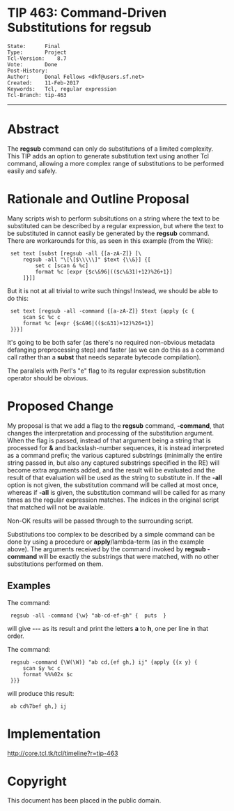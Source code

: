 # TIP 463: Command-Driven Substitutions for regsub
	State:		Final
	Type:		Project
	Tcl-Version:	8.7
	Vote:		Done
	Post-History:	
	Author:		Donal Fellows <dkf@users.sf.net>
	Created:	11-Feb-2017
	Keywords:	Tcl, regular expression
	Tcl-Branch:	tip-463
-----

# Abstract

The **regsub** command can only do substitutions of a limited complexity.
This TIP adds an option to generate substitution text using another Tcl
command, allowing a more complex range of substitutions to be performed easily
and safely.

# Rationale and Outline Proposal

Many scripts wish to perform subsitutions on a string where the text to be
substituted can be described by a regular expression, but where the text to be
substituted in cannot easily be generated by the **regsub** command. There
are workarounds for this, as seen in this example \(from the Wiki\):

	 set text [subst [regsub -all {[a-zA-Z]} [\
	     regsub -all "\[\[$\\\\\]" $text {\\&}] {[
	         set c [scan & %c]
	         format %c [expr {$c\&96|(($c\&31)+12)%26+1}]
	     ]}]]

But it is not at all trivial to write such things! Instead, we should be able
to do this:

	 set text [regsub -all -command {[a-zA-Z]} $text {apply {c {
	     scan $c %c c
	     format %c [expr {$c&96|(($c&31)+12)%26+1}]
	 }}}]

It's going to be both safer \(as there's no required non-obvious metadata
defanging preprocessing step\) and faster \(as we can do this as a command call
rather than a **subst** that needs separate bytecode compilation\).

The parallels with Perl's "e" flag to its regular expression substitution
operator should be obvious.

# Proposed Change

My proposal is that we add a flag to the **regsub** command, **-command**,
that changes the interpretation and processing of the substitution argument.
When the flag is passed, instead of that argument being a string that is
processed for **&** and backslash-number sequences, it is instead
interpreted as a command prefix; the various captured substrings \(minimally
the entire string passed in, but also any captured substrings specified in the
RE\) will become extra arguments added, and the result will be evaluated and
the result of that evaluation will be used as the string to substitute in. If
the **-all** option is not given, the substitution command will be called at
most once, whereas if **-all** is given, the substitution command will be
called for as many times as the regular expression matches. The indices in the
original script that matched will not be available.

Non-OK results will be passed through to the surrounding script.

Substitutions too complex to be described by a simple command can be done by
using a procedure or **apply**/lambda-term \(as in the example above\). The
arguments received by the command invoked by **regsub -command** will be
exactly the substrings that were matched, with no other substitutions
performed on them.

## Examples

The command:

	 regsub -all -command {\w} "ab-cd-ef-gh" {  puts  }

will give **---** as its result and print the letters **a** to **h**,
one per line in that order.

The command:

	 regsub -command {\W(\W)} "ab cd,{ef gh,} ij" {apply {{x y} {
	     scan $y %c c
	     format %%%02x $c
	 }}}

will produce this result:

	 ab cd%7bef gh,} ij

# Implementation

<http://core.tcl.tk/tcl/timeline?r=tip-463>

# Copyright

This document has been placed in the public domain.

